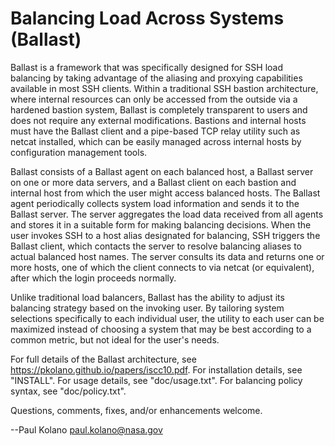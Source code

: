 Balancing Load Across Systems (Ballast)
=======================================

Ballast is a framework that was specifically designed for SSH load
balancing by taking advantage of the aliasing and proxying capabilities
available in most SSH clients.  Within a traditional SSH bastion
architecture, where internal resources can only be accessed from the
outside via a hardened bastion system, Ballast is completely transparent
to users and does not require any external modifications.  Bastions and
internal hosts must have the Ballast client and a pipe-based TCP relay
utility such as netcat installed, which can be easily managed across
internal hosts by configuration management tools.

Ballast consists of a Ballast agent on each balanced host, a Ballast
server on one or more data servers, and a Ballast client on each bastion
and internal host from which the user might access balanced hosts.  The
Ballast agent periodically collects system load information and sends it
to the Ballast server.  The server aggregates the load data received from
all agents and stores it in a suitable form for making balancing
decisions.  When the user invokes SSH to a host alias designated for
balancing, SSH triggers the Ballast client, which contacts the server to
resolve balancing aliases to actual balanced host names.  The server
consults its data and returns one or more hosts, one of which the client
connects to via netcat (or equivalent), after which the login proceeds
normally.

Unlike traditional load balancers, Ballast has the ability to adjust
its balancing strategy based on the invoking user.  By tailoring system
selections specifically to each individual user, the utility to each
user can be maximized instead of choosing a system that may be best
according to a common metric, but not ideal for the user's needs.

For full details of the Ballast architecture, see
https://pkolano.github.io/papers/iscc10.pdf.  For installation details,
see "INSTALL".  For usage details, see "doc/usage.txt".  For balancing
policy syntax, see "doc/policy.txt".

Questions, comments, fixes, and/or enhancements welcome.

--Paul Kolano <paul.kolano@nasa.gov>

